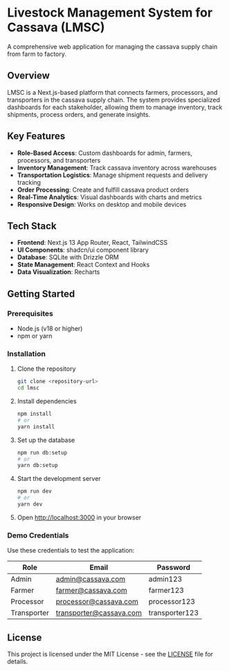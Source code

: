 # Livestock Management System for Cassava (LMSC)

A comprehensive web application for managing the cassava supply chain from farm to factory.



## Overview

LMSC is a Next.js-based platform that connects farmers, processors, and transporters in the cassava supply chain. The system provides specialized dashboards for each stakeholder, allowing them to manage inventory, track shipments, process orders, and generate insights.

## Key Features

- **Role-Based Access**: Custom dashboards for admin, farmers, processors, and transporters
- **Inventory Management**: Track cassava inventory across warehouses
- **Transportation Logistics**: Manage shipment requests and delivery tracking
- **Order Processing**: Create and fulfill cassava product orders
- **Real-Time Analytics**: Visual dashboards with charts and metrics
- **Responsive Design**: Works on desktop and mobile devices

## Tech Stack

- **Frontend**: Next.js 13 App Router, React, TailwindCSS
- **UI Components**: shadcn/ui component library
- **Database**: SQLite with Drizzle ORM
- **State Management**: React Context and Hooks
- **Data Visualization**: Recharts

## Getting Started

### Prerequisites

- Node.js (v18 or higher)
- npm or yarn

### Installation

1. Clone the repository
   ```bash
   git clone <repository-url>
   cd lmsc
   ```

2. Install dependencies
   ```bash
   npm install
   # or
   yarn install
   ```

3. Set up the database
   ```bash
   npm run db:setup
   # or
   yarn db:setup
   ```

4. Start the development server
   ```bash
   npm run dev
   # or
   yarn dev
   ```

5. Open [http://localhost:3000](http://localhost:3000) in your browser

### Demo Credentials

Use these credentials to test the application:

| Role        | Email                 | Password   |
|-------------|----------------------|------------|
| Admin       | admin@cassava.com    | admin123   |
| Farmer      | farmer@cassava.com   | farmer123  |
| Processor   | processor@cassava.com| processor123|
| Transporter | transporter@cassava.com| transporter123|

## License

This project is licensed under the MIT License - see the [LICENSE](./LICENSE) file for details.

